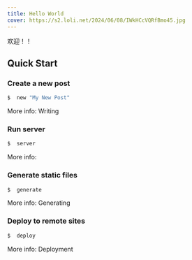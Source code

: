```yaml
---
title: Hello World
cover: https://s2.loli.net/2024/06/08/IWkHCcVQRfBmo45.jpg
---
```

欢迎！！

## Quick Start

### Create a new post

``` bash
$  new "My New Post"
```

More info: Writing

### Run server

``` bash
$  server
```

More info: 

### Generate static files

``` bash
$  generate
```

More info: Generating

### Deploy to remote sites

``` bash
$  deploy
```

More info: Deployment

